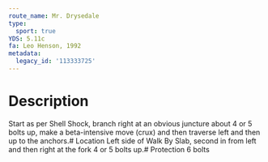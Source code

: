 ```yaml
---
route_name: Mr. Drysedale
type:
  sport: true
YDS: 5.11c
fa: Leo Henson, 1992
metadata:
  legacy_id: '113333725'
---
```

# Description
Start as per Shell Shock, branch right at an obvious juncture about 4 or 5 bolts up, make a beta-intensive move (crux) and then traverse left and then up to the anchors.# Location
Left side of Walk By Slab, second in from left and then right at the fork 4 or 5 bolts up.# Protection
6 bolts